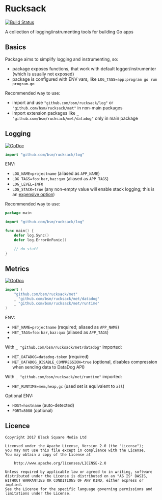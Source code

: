 # Rucksack

[![Build Status](https://travis-ci.org/bsm/rucksack.svg)](https://travis-ci.org/bsm/rucksack)

A collection of logging/instrumenting tools for building Go apps

## Basics

Package aims to simplify logging and instrumenting, so:
- package exposes functions, that work with default logger/instrumenter (which is usually not exposed)
- package is configured with ENV vars, like `LOG_TAGS=app:program go run program.go`

Recommended way to use:
- import and use `"github.com/bsm/rucksack/log"` or `"github.com/bsm/rucksack/met"` in non-main packages
- import extension packages like `_ "github.com/bsm/rucksack/met/datadog"` only in main package


## Logging

[![GoDoc](https://godoc.org/github.com/bsm/rucksack/log?status.svg)](https://godoc.org/github.com/bsm/rucksack/log)

```go
import "github.com/bsm/rucksack/log"
```

ENV:
- `LOG_NAME=projectname` (aliased as `APP_NAME`)
- `LOG_TAGS=foo:bar,baz:qux` (aliased as `APP_TAGS`)
- `LOG_LEVEL=INFO`
- `LOG_STACK=true` (any non-empty value will enable stack logging; this is an [expensive option](https://godoc.org/go.uber.org/zap#Stack))

Recommended way to use:

```go
package main

import "github.com/bsm/rucksack/log"

func main() {
	defer log.Sync()
	defer log.ErrorOnPanic()

	// do stuff
}
```


## Metrics

[![GoDoc](https://godoc.org/github.com/bsm/rucksack/met?status.svg)](https://godoc.org/github.com/bsm/rucksack/met)

```go
import (
	"github.com/bsm/rucksack/met"
	_ "github.com/bsm/rucksack/met/datadog"
	_ "github.com/bsm/rucksack/met/runtime"
)
```

ENV:
- `MET_NAME=projectname` (required; aliased as `APP_NAME`)
- `MET_TAGS=foo:bar,baz:qux` (aliased as `APP_TAGS`)
- 

With `_ "github.com/bsm/rucksack/met/datadog"` imported:
- `MET_DATADOG=datadog-token` (required)
- `MET_DATADOG_DISABLE_COMPRESSION=true` (optional, disables compression when sending data to DataDog API)

With `_ "github.com/bsm/rucksack/met/runtime"` imported:
- `MET_RUNTIME=mem,heap,gc` (used set is equivalent to `all`)

Optional ENV:
- `HOST=hostname` (auto-detected)
- `PORT=8080` (optional)

## Licence

    Copyright 2017 Black Square Media Ltd

    Licensed under the Apache License, Version 2.0 (the "License");
    you may not use this file except in compliance with the License.
    You may obtain a copy of the License at

        http://www.apache.org/licenses/LICENSE-2.0

    Unless required by applicable law or agreed to in writing, software
    distributed under the License is distributed on an "AS IS" BASIS,
    WITHOUT WARRANTIES OR CONDITIONS OF ANY KIND, either express or implied.
    See the License for the specific language governing permissions and
    limitations under the License.
